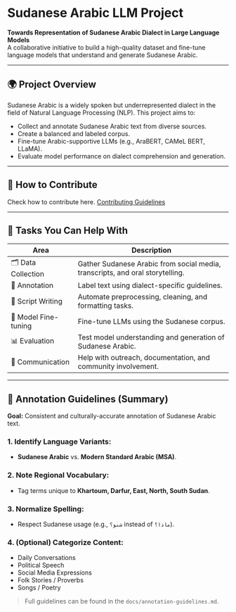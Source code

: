 # Sudanese Arabic LLM Project

**Towards Representation of Sudanese Arabic Dialect in Large Language Models**  
A collaborative initiative to build a high-quality dataset and fine-tune language models that understand and generate Sudanese Arabic.

---

## 🌍 Project Overview

Sudanese Arabic is a widely spoken but underrepresented dialect in the field of Natural Language Processing (NLP). This project aims to:

- Collect and annotate Sudanese Arabic text from diverse sources.
- Create a balanced and labeled corpus.
- Fine-tune Arabic-supportive LLMs (e.g., AraBERT, CAMeL BERT, LLaMA).
- Evaluate model performance on dialect comprehension and generation.

---

## 🤝 How to Contribute

Check how to contribute here. [Contributing Guidelines](docs/CONTRIBUTING.md)

---

## 🧠 Tasks You Can Help With

| Area                 | Description                                                                   |
| -------------------- | ----------------------------------------------------------------------------- |
| 🗂️ Data Collection   | Gather Sudanese Arabic from social media, transcripts, and oral storytelling. |
| 📝 Annotation        | Label text using dialect-specific guidelines.                                 |
| 🔧 Script Writing    | Automate preprocessing, cleaning, and formatting tasks.                       |
| 🧪 Model Fine-tuning | Fine-tune LLMs using the Sudanese corpus.                                     |
| 📊 Evaluation        | Test model understanding and generation of Sudanese Arabic.                   |
| 📢 Communication     | Help with outreach, documentation, and community involvement.                 |

---

## 📝 Annotation Guidelines (Summary)

**Goal:** Consistent and culturally-accurate annotation of Sudanese Arabic text.

### 1. Identify Language Variants:

- **Sudanese Arabic** vs. **Modern Standard Arabic (MSA)**.

### 2. Note Regional Vocabulary:

- Tag terms unique to **Khartoum, Darfur, East, North, South Sudan**.

### 3. Normalize Spelling:

- Respect Sudanese usage (e.g., `شنو؟` instead of `ماذا؟`).

### 4. (Optional) Categorize Content:

- Daily Conversations
- Political Speech
- Social Media Expressions
- Folk Stories / Proverbs
- Songs / Poetry

> Full guidelines can be found in the `docs/annotation-guidelines.md`.
